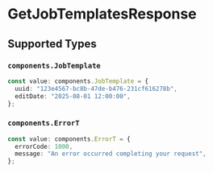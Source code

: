 # GetJobTemplatesResponse


## Supported Types

### `components.JobTemplate`

```typescript
const value: components.JobTemplate = {
  uuid: "123e4567-bc8b-47de-b476-231cf616278b",
  editDate: "2025-08-01 12:00:00",
};
```

### `components.ErrorT`

```typescript
const value: components.ErrorT = {
  errorCode: 1000,
  message: "An error occurred completing your request",
};
```

